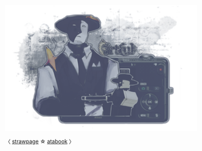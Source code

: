 
<p align”center”

![](https://github.com/FLOWERCR0WN/FLOWERCR0WN/blob/8168807e58aaf147f0675518e34173f72dc295c9/Untitled275_20250806164011.png) </p>
<p align”center”
 
  〈 [strawpage](https://basilsalbum.straw.page/) ☆ [atabook](https://basilsalbum.atabook.org/) 〉
</p>


